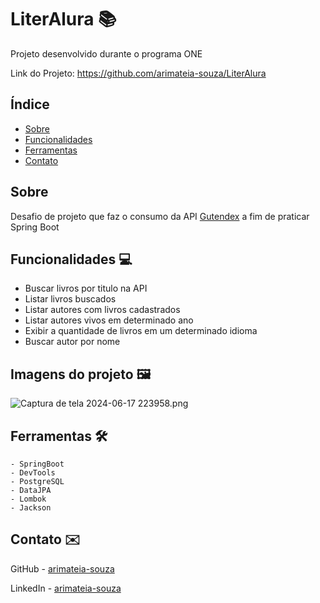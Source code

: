 # LiterAlura 📚

Projeto desenvolvido durante o programa ONE

Link do Projeto: https://github.com/arimateia-souza/LiterAlura

## Índice

- [Sobre](#sobre)
- [Funcionalidades](#funcionalidades-)
- [Ferramentas](#ferramentas-)
- [Contato](#contato-)

## Sobre

Desafio de projeto que faz o consumo da API [Gutendex](https://gutendex.com/) a fim de praticar Spring Boot

## Funcionalidades 💻

- Buscar livros por titulo na API
- Listar livros buscados
- Listar autores com livros cadastrados
- Listar autores vivos em determinado ano
- Exibir a quantidade de livros em um determinado idioma
- Buscar autor por nome

## Imagens do projeto 🖼️

![Captura de tela 2024-06-17 223958.png](..%2F..%2F..%2FImagens%2FCapturas%20de%20tela%2FCaptura%20de%20tela%202024-06-17%20223958.png)

## Ferramentas 🛠️

    - SpringBoot
    - DevTools
    - PostgreSQL
    - DataJPA
    - Lombok
    - Jackson


## Contato ✉️

GitHub - [arimateia-souza](https://github.com/arimateia-souza)

LinkedIn - [arimateia-souza](https://github.com/arimateia-souza)

